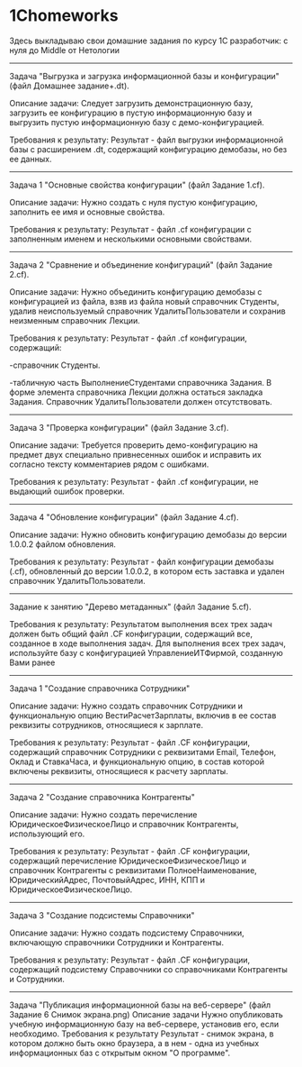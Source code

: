# 1Chomeworks
Здесь выкладываю свои домашние задания по курсу 1С разработчик: с нуля до Middle от Нетологии
************************************************************************************************************************************************************************************
Задача "Выгрузка и загрузка информационной базы и конфигурации" (файл Домашнее задание+.dt).

Описание задачи:
Следует загрузить демонстрационную базу, загрузить ее конфигурацию в пустую информационную базу и выгрузить пустую информационную базу с демо-конфигурацией.

Требования к результату:
Результат - файл выгрузки информационной базы с расширением .dt, содержащий конфигурацию демобазы, но без ее данных.
************************************************************************************************************************************************************************************
Задача 1 "Основные свойства конфигурации" (файл Задание 1.cf).

Описание задачи:
Нужно создать с нуля пустую конфигурацию, заполнить ее имя и основные свойства.

Требования к результату:
Результат - файл .cf конфигурации с заполненным именем и несколькими основными свойствами.
************************************************************************************************************************************************************************************
Задача 2 "Сравнение и объединение конфигураций"  (файл Задание 2.cf).

Описание задачи:
Нужно объединить конфигурацию демобазы с конфигурацией из файла, взяв из файла новый справочник Студенты, удалив неиспользуемый справочник УдалитьПользователи и сохранив неизменным справочник Лекции.

Требования к результату:
Результат - файл .cf конфигурации, содержащий:

-справочник Студенты.

-табличную часть ВыполнениеСтудентами справочника Задания. В форме элемента справочника Лекции должна остаться закладка Задания. Справочник УдалитьПользователи должен отсутствовать.
************************************************************************************************************************************************************************************
Задача 3 "Проверка конфигурации"  (файл Задание 3.cf).

Описание задачи:
Требуется проверить демо-конфигурацию на предмет двух специально привнесенных ошибок и исправить их согласно тексту комментариев рядом с ошибками.

Требования к результату:
Результат - файл .cf конфигурации, не выдающий ошибок проверки.
************************************************************************************************************************************************************************************
Задача 4 "Обновление конфигурации"  (файл Задание 4.cf).

Описание задачи:
Нужно обновить конфигурацию демобазы до версии 1.0.0.2 файлом обновления.

Требования к результату:
Результат - файл конфигурации демобазы (.cf), обновленный до версии 1.0.0.2, в котором есть заставка и удален справочник УдалитьПользователи.
************************************************************************************************************************************************************************************
Задание к занятию "Дерево метаданных" (файл Задание 5.cf).

Требования к результату:
Результатом выполнения всех трех задач должен быть общий файл .CF конфигурации, содержащий все, созданное в ходе выполнения задач. Для выполнения всех трех задач, используйте базу с конфигурацией УправлениеИТФирмой, созданную Вами ранее
************************************************************************************************************************************************************************************
Задача 1 "Создание справочника Сотрудники"

Описание задачи:
Нужно создать справочник Сотрудники и функциональную опцию ВестиРасчетЗарплаты, включив в ее состав реквизиты сотрудников, относящиеся к зарплате.

Требования к результату:
Результат - файл .CF конфигурации, содержащий справочник Сотрудники с реквизитами Email, Телефон, Оклад и СтавкаЧаса, и функциональную опцию, в состав которой включены реквизиты, относящиеся к расчету зарплаты.
************************************************************************************************************************************************************************************
Задача 2 "Создание справочника Контрагенты"

Описание задачи:
Нужно создать перечисление ЮридическоеФизическоеЛицо и справочник Контрагенты, использующий его.

Требования к результату:
Результат - файл .CF конфигурации, содержащий перечисление ЮридическоеФизическоеЛицо и справочник Контрагенты с реквизитами ПолноеНаименование, ЮридическийАдрес, ПочтовыйАдрес, ИНН, КПП и ЮридическоеФизическоеЛицо.
************************************************************************************************************************************************************************************
Задача 3 "Создание подсистемы Справочники"

Описание задачи:
Нужно создать подсистему Справочники, включающую справочники Сотрудники и Контрагенты.

Требования к результату:
Результат - файл .CF конфигурации, содержащий подсистему Справочники со справочниками Контрагенты и Сотрудники.
************************************************************************************************************************************************************************************
Задача "Публикация информационной базы на веб-сервере" (файл Задание 6 Снимок экрана.png)
Описание задачи
Нужно опубликовать учебную информационную базу на веб-сервере, установив его, если необходимо.
Требования к результату
Результат - снимок экрана, в котором должно быть окно браузера, а в нем - одна из учебных информационных баз с открытым окном "О программе".
